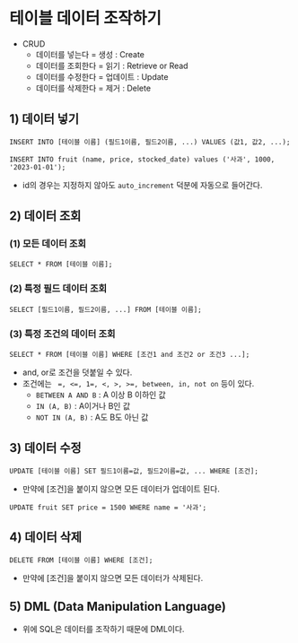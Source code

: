 # 테이블 데이터 조작하기
- CRUD
	- 데이터를 넣는다 = 생성 : Create
	- 데이터를 조회한다 = 읽기 : Retrieve or Read
	- 데이터를 수정한다 = 업데이트 : Update
	- 데이터를 삭제한다 = 제거 : Delete

## 1) 데이터 넣기
```mysql
INSERT INTO [테이블 이름] (필드1이름, 필드2이름, ...) VALUES (값1, 값2, ...);
```

```mysql
INSERT INTO fruit (name, price, stocked_date) values ('사과', 1000, '2023-01-01');
```
- id의 경우는 지정하지 않아도 `auto_increment` 덕분에 자동으로 들어간다.
## 2) 데이터 조회
### (1) 모든 데이터 조회
```mysql
SELECT * FROM [테이블 이름];
```

### (2) 특정 필드 데이터 조회
```mysql
SELECT [필드1이름, 필드2이름, ...] FROM [테이블 이름];
```

### (3) 특정 조건의 데이터 조회
```mysql
SELECT * FROM [테이블 이름] WHERE [조건1 and 조건2 or 조건3 ...];
```
- and, or로 조건을 덧붙일 수 있다.
- 조건에는 ` =, <=, 1=, <, >, >=, between, in, not on` 등이 있다.
	- `BETWEEN A AND B` : A 이상 B 이하인 값
	- `IN (A, B)` :  A이거나 B인 값
	- `NOT IN (A, B)` : A도 B도 아닌 값

## 3) 데이터 수정
```mysql
UPDATE [테이블 이름] SET 필드1이름=값, 필드2이름=값, ... WHERE [조건];
```
- 만약에 \[조건]을 붙이지 않으면 모든 데이터가 업데이트 된다.

```mysql
UPDATE fruit SET price = 1500 WHERE name = '사과';
```

## 4) 데이터 삭제
```mysql
DELETE FROM [테이블 이름] WHERE [조건];
```
- 만약에 \[조건]을 붙이지 않으면 모든 데이터가 삭제된다.

## 5) DML (Data Manipulation Language)
- 위에 SQL은 데이터를 조작하기 때문에 DML이다.